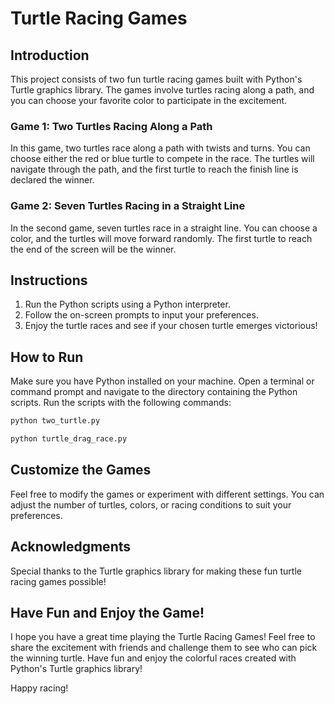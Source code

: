 # Turtle Racing Games

## Introduction

This project consists of two fun turtle racing games built with Python's Turtle graphics library. The games involve turtles racing along a path, and you can choose your favorite color to participate in the excitement.

### Game 1: Two Turtles Racing Along a Path

In this game, two turtles race along a path with twists and turns. You can choose either the red or blue turtle to compete in the race. The turtles will navigate through the path, and the first turtle to reach the finish line is declared the winner.

### Game 2: Seven Turtles Racing in a Straight Line

In the second game, seven turtles race in a straight line. You can choose a color, and the turtles will move forward randomly. The first turtle to reach the end of the screen will be the winner.

## Instructions

1. Run the Python scripts using a Python interpreter.
2. Follow the on-screen prompts to input your preferences.
3. Enjoy the turtle races and see if your chosen turtle emerges victorious!

## How to Run

Make sure you have Python installed on your machine. Open a terminal or command prompt and navigate to the directory containing the Python scripts. Run the scripts with the following commands:

```bash
python two_turtle.py
```
```bash
python turtle_drag_race.py
```

## Customize the Games
Feel free to modify the games or experiment with different settings. You can adjust the number of turtles, colors, or racing conditions to suit your preferences.

## Acknowledgments
Special thanks to the Turtle graphics library for making these fun turtle racing games possible!

## Have Fun and Enjoy the Game!

I hope you have a great time playing the Turtle Racing Games! Feel free to share the excitement with friends and challenge them to see who can pick the winning turtle. Have fun and enjoy the colorful races created with Python's Turtle graphics library!

Happy racing!